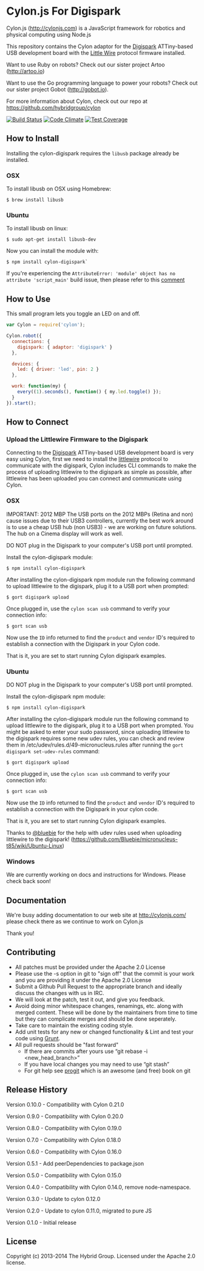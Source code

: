 # Cylon.js For Digispark

Cylon.js (http://cylonjs.com) is a JavaScript framework for robotics and physical computing using Node.js

This repository contains the Cylon adaptor for the [Digispark](http://www.kickstarter.com/projects/digistump/digispark-the-tiny-arduino-enabled-usb-dev-board) ATTiny-based USB development board with the [Little Wire](http://littlewire.cc/) protocol firmware installed.

Want to use Ruby on robots? Check out our sister project Artoo (http://artoo.io)

Want to use the Go programming language to power your robots? Check out our sister project Gobot (http://gobot.io).

For more information about Cylon, check out our repo at https://github.com/hybridgroup/cylon

[![Build Status](https://secure.travis-ci.org/hybridgroup/cylon-digispark.png?branch=master)](http://travis-ci.org/hybridgroup/cylon-digispark) [![Code Climate](https://codeclimate.com/github/hybridgroup/cylon-digispark/badges/gpa.svg)](https://codeclimate.com/github/hybridgroup/cylon-digispark) [![Test Coverage](https://codeclimate.com/github/hybridgroup/cylon-digispark/badges/coverage.svg)](https://codeclimate.com/github/hybridgroup/cylon-digispark)

## How to Install

Installing the cylon-digispark requires the `libusb` package already be installed.

### OSX

To install libusb on OSX using Homebrew:

    $ brew install libusb

### Ubuntu

To install libusb on linux:

    $ sudo apt-get install libusb-dev

Now you can install the module with:

    $ npm install cylon-digispark`

If you're experiencing the `AttributeError: 'module' object has no attribute 'script_main'` build issue, then please refer to this [comment](https://github.com/TooTallNate/node-gyp/issues/363#issuecomment-33212812)

## How to Use

This small program lets you toggle an LED on and off.

```javascript
var Cylon = require('cylon');

Cylon.robot({
  connections: {
    digispark: { adaptor: 'digispark' }
  },

  devices: {
    led: { driver: 'led', pin: 2 }
  },

  work: function(my) {
    every((1).seconds(), function() { my.led.toggle() });
  }
}).start();
```

## How to Connect

### Upload the Littlewire Firmware to the Digispark

Connecting to the [Digispark](http://www.kickstarter.com/projects/digistump/digispark-the-tiny-arduino-enabled-usb-dev-board)
ATTiny-based USB development board is very easy using Cylon, first we need to install the [littlewire](http://littlewire.cc/)
protocol to communicate with the digispark, Cylon includes CLI commands to make the process of uploading littlewire to the
digispark as simple as possible, after littlewire has been uploaded you can connect and communicate using Cylon.

### OSX

IMPORTANT: 2012 MBP The USB ports on the 2012 MBPs (Retina and non) cause issues due to their USB3 controllers, currently the best work around is to use a cheap USB hub (non USB3) - we are working on future solutions. The hub on a Cinema display will work as well.

DO NOT plug in the Digispark to your computer's USB port until prompted.

Install the cylon-digispark module:

    $ npm install cylon-digispark


After installing the cylon-digispark npm module run the following command to upload littlewire to the digispark, plug it to a USB port when prompted:

    $ gort digispark upload

Once plugged in, use the `cylon scan usb` command to verify your connection info:

    $ gort scan usb

Now use the `ID` info returned to find the `product` and `vendor` ID's required to establish a connection with the Digispark in your Cylon code.

That is it, you are set to start running Cylon digispark examples.

### Ubuntu

DO NOT plug in the Digispark to your computer's USB port until prompted.

Install the cylon-digispark npm module:

    $ npm install cylon-digispark

After installing the cylon-digispark module run the following command to upload littlewire to the digispark, plug it to a USB port when prompted. You might be asked to enter your sudo password, since uploading littlewire to the digispark requires some new udev rules, you can check and review them in /etc/udev/rules.d/49-micronucleus.rules after running the `gort digispark set-udev-rules` command:

    $ gort digispark upload

Once plugged in, use the `cylon scan usb` command to verify your connection info:

    $ gort scan usb

Now use the `ID` info returned to find the `product` and `vendor` ID's required to establish a connection with the Digispark in your cylon code.

That is it, you are set to start running Cylon digispark examples.

Thanks to [@bluebie](https://github.com/Bluebie) for the help with udev rules used when uploading littlewire to the digispark! (https://github.com/Bluebie/micronucleus-t85/wiki/Ubuntu-Linux)

### Windows

We are currently working on docs and instructions for Windows. Please check back soon!

## Documentation

We're busy adding documentation to our web site at http://cylonjs.com/ please check there as we continue to work on Cylon.js

Thank you!

## Contributing

* All patches must be provided under the Apache 2.0 License
* Please use the -s option in git to "sign off" that the commit is your work and you are providing it under the Apache 2.0 License
* Submit a Github Pull Request to the appropriate branch and ideally discuss the changes with us in IRC.
* We will look at the patch, test it out, and give you feedback.
* Avoid doing minor whitespace changes, renamings, etc. along with merged content. These will be done by the maintainers from time to time but they can complicate merges and should be done seperately.
* Take care to maintain the existing coding style.
* Add unit tests for any new or changed functionality & Lint and test your code using [Grunt](http://gruntjs.com/).
* All pull requests should be "fast forward"
  * If there are commits after yours use “git rebase -i <new_head_branch>”
  * If you have local changes you may need to use “git stash”
  * For git help see [progit](http://git-scm.com/book) which is an awesome (and free) book on git

## Release History

Version 0.10.0 - Compatibility with Cylon 0.21.0

Version 0.9.0 - Compatibility with Cylon 0.20.0

Version 0.8.0 - Compatibility with Cylon 0.19.0

Version 0.7.0 - Compatibility with Cylon 0.18.0

Version 0.6.0 - Compatibility with Cylon 0.16.0

Version 0.5.1 - Add peerDependencies to package.json

Version 0.5.0 - Compatibility with Cylon 0.15.0

Version 0.4.0 - Compatibility with Cylon 0.14.0, remove node-namespace.

Version 0.3.0 - Update to cylon 0.12.0

Version 0.2.0 - Update to cylon 0.11.0, migrated to pure JS

Version 0.1.0 - Initial release

## License
Copyright (c) 2013-2014 The Hybrid Group. Licensed under the Apache 2.0 license.
